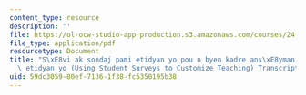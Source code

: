 ```yaml
---
content_type: resource
description: ''
file: https://ol-ocw-studio-app-production.s3.amazonaws.com/courses/24-908-creole-languages-and-caribbean-identities-spring-2017/59dc305980ef71361f38fc5350195b38_MIT24_908S17_Student_Surveys_Creole_300k.pdf
file_type: application/pdf
resourcetype: Document
title: "S\xE8vi ak sondaj pami etidyan yo pou n byen kadre ans\xE8yman an selon pwofil\
  \ etidyan yo (Using Student Surveys to Customize Teaching) Transcript"
uid: 59dc3059-80ef-7136-1f38-fc5350195b38
---
```


